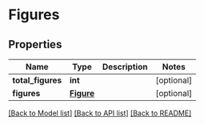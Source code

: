 # Figures

## Properties
Name | Type | Description | Notes
------------ | ------------- | ------------- | -------------
**total_figures** | **int** |  | [optional] 
**figures** | [**Figure**](Figure.md) |  | [optional] 

[[Back to Model list]](../README.md#documentation-for-models) [[Back to API list]](../README.md#documentation-for-api-endpoints) [[Back to README]](../README.md)

